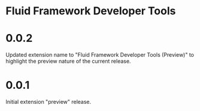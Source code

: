 # Fluid Framework Developer Tools

# 0.0.2

Updated extension name to "Fluid Framework Developer Tools (Preview)" to highlight the preview nature of the current release.

# 0.0.1

Initial extension "preview" release.
